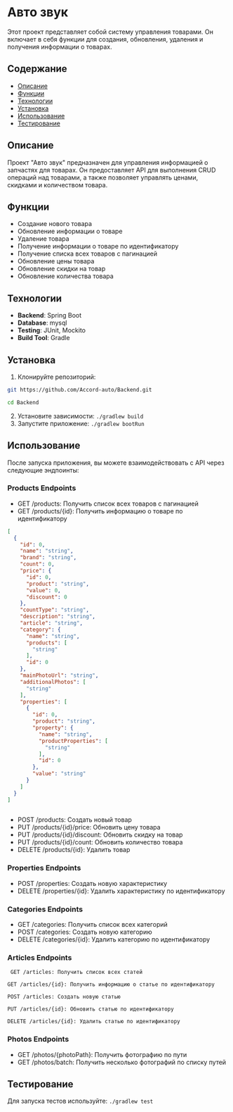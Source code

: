 # Авто звук

Этот проект представляет собой систему управления товарами.
Он включает в себя функции для создания,
обновления, удаления и получения информации о товарах.

## Содержание

- [Описание](#описание)
- [Функции](#функции)
- [Технологии](#технологии)
- [Установка](#установка)
- [Использование](#использование)
- [Тестирование](#тестирование)

## Описание

Проект "Авто звук" предназначен для управления информацией о запчастях для товарах.
Он предоставляет API для выполнения CRUD операций над товарами,
а также позволяет управлять ценами, скидками и количеством товара.

## Функции

- Создание нового товара
- Обновление информации о товаре
- Удаление товара
- Получение информации о товаре по идентификатору
- Получение списка всех товаров с пагинацией
- Обновление цены товара
- Обновление скидки на товар
- Обновление количества товара

## Технологии

- **Backend**: Spring Boot
- **Database**: mysql
- **Testing**: JUnit, Mockito
- **Build Tool**: Gradle

## Установка

1. Клонируйте репозиторий:

```bash
git https://github.com/Accord-auto/Backend.git

cd Backend
```
2. Установите зависимости:
```./gradlew build```
3. Запустите приложение:
```./gradlew bootRun```

## Использование
После запуска приложения, вы можете взаимодействовать с API через следующие эндпоинты:

### Products Endpoints
*   GET /products: Получить список всех товаров с пагинацией
*   GET /products/{id}: Получить информацию о товаре по идентификатору
```json
[
  {
    "id": 0,
    "name": "string",
    "brand": "string",
    "count": 0,
    "price": {
      "id": 0,
      "product": "string",
      "value": 0,
      "discount": 0
    },
    "countType": "string",
    "description": "string",
    "article": "string",
    "category": {
      "name": "string",
      "products": [
        "string"
      ],
      "id": 0
    },
    "mainPhotoUrl": "string",
    "additionalPhotos": [
      "string"
    ],
    "properties": [
      {
        "id": 0,
        "product": "string",
        "property": {
          "name": "string",
          "productProperties": [
            "string"
          ],
          "id": 0
        },
        "value": "string"
      }
    ]
  }
]
 
```
*   POST /products: Создать новый товар
*   PUT /products/{id}/price: Обновить цену товара
*   PUT /products/{id}/discount: Обновить скидку на товар
*   PUT /products/{id}/count: Обновить количество товара
*   DELETE /products/{id}: Удалить товар

### Properties Endpoints
*   POST /properties: Создать новую характеристику
*   DELETE /properties/{id}: Удалить характеристику по идентификатору

### Categories Endpoints
*   GET /categories: Получить список всех категорий
*   POST /categories: Создать новую категорию
*   DELETE /categories/{id}: Удалить категорию по идентификатору

### Articles Endpoints

```plaintext
 GET /articles: Получить список всех статей
```
```plaintext
GET /articles/{id}: Получить информацию о статье по идентификатору
```
```plaintext
POST /articles: Создать новую статью
```
```plaintext
PUT /articles/{id}: Обновить статью по идентификатору
```
```plaintext
DELETE /articles/{id}: Удалить статью по идентификатору
```
### Photos Endpoints
*   GET /photos/{photoPath}: Получить фотографию по пути
*   GET /photos/batch: Получить несколько фотографий по списку путей

## Тестирование
Для запуска тестов используйте:
```./gradlew test```